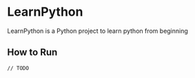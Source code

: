 # LearnPython

LearnPython is a Python project to learn python from beginning

## How to Run

```bash
// TODO
```
